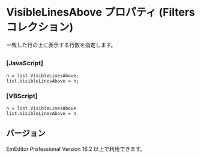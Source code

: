 # VisibleLinesAbove プロパティ (Filters コレクション)

一致した行の上に表示する行数を指定します。

## 

### \[JavaScript\]

```
n = list.VisibleLinesAbove;
list.VisibleLinesAbove = n;
```

### \[VBScript\]

```
n = list.VisibleLinesAbove
list.VisibleLinesAbove = n
```

## バージョン

EmEditor Professional Version 16.2 以上で利用できます。
